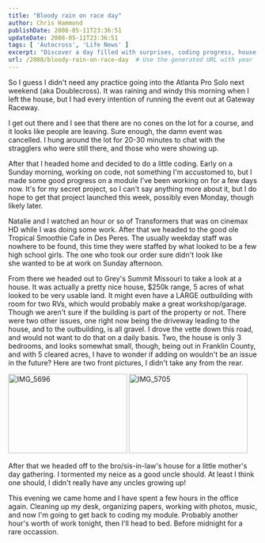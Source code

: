 ```yaml
---
title: "Bloody rain on race day"
author: Chris Hammond
publishDate: 2008-05-11T23:36:51
updateDate: 2008-05-11T23:36:51
tags: [ 'Autocross', 'Life News' ]
excerpt: "Discover a day filled with surprises, coding progress, house hunting, and family time in this weekend recap. From event cancellations to house tours and coding modules, find out what this blogger has been up to."
url: /2008/bloody-rain-on-race-day  # Use the generated URL with year
---
```

<p>So I guess I didn't need any practice going into the Atlanta Pro Solo next weekend (aka Doublecross). It was raining and windy this morning when I left the house, but I had every intention of running the event out at Gateway Raceway.</p> <p>I get out there and I see that there are no cones on the lot for a course, and it looks like people are leaving. Sure enough, the damn event was cancelled. I hung around the lot for 20-30 minutes to chat with the stragglers who were still there, and those who were showing up.</p> <p>After that&#160;I headed home and decided to do a little coding. Early on a Sunday morning, working on code, not something I'm accustomed to, but I made some good progress on a module I've been working on for a few days now. It's for my secret project, so I can't say anything more about it, but I do hope to get that project launched this week, possibly even Monday, though likely later.</p> <p>Natalie and I watched an hour or so of Transformers that was on cinemax HD while I was doing some work. After that we headed to the good ole Tropical Smoothie Cafe in Des Peres. The usually weekday staff was nowhere to be found, this time they were staffed by what looked to be a few high school girls. The one who took our order sure didn't look like she&#160;wanted to be at work on Sunday afternoon.</p> <p>From there we headed out to Grey's Summit Missouri to take a look at a house. It was actually a pretty nice house, $250k range, 5 acres of what looked to be very usable land. It might even have a LARGE outbuilding with room for two RVs, which would probably make a great workshop/garage. Though we aren't sure if the building is part of the property or not. There were two other issues, one right now being the driveway leading to the house, and to the outbuilding, is all gravel. I drove the vette down this road, and would not want to do that on a daily basis. Two, the house is only 3 bedrooms, and looks somewhat small, though, being out in Franklin County, and with 5 cleared acres, I have to wonder if adding on wouldn't be an issue in the future? Here are two front pictures, I didn't take any from the rear.</p> <p><a title="IMG_5696" href="https://www.flickr.com/photos/chammond/2485524788/"><img class="pc_img" height="160" alt="IMG_5696" src="https://farm3.static.flickr.com/2229/2485524788_b133015f05_m.jpg" width="240" /></a>&#160;<a title="IMG_5705" href="https://www.flickr.com/photos/chammond/2485527322/"><img class="pc_img" height="160" alt="IMG_5705" src="https://farm4.static.flickr.com/3259/2485527322_1603eeafbc_m.jpg" width="240" /></a></p> <p>After that we headed off to the bro/sis-in-law's house for a little mother's day gathering. I tormented my neice as a good uncle should. At least I think one should, I didn't really have any uncles growing up!</p> <p>This evening we came home and I have spent a few hours in the office again. Cleaning up my desk, organizing papers, working with photos, music, and now I'm going to get back to coding my module. Probably another hour's worth of work tonight, then I'll head to bed. Before midnight for a rare occassion.</p>


